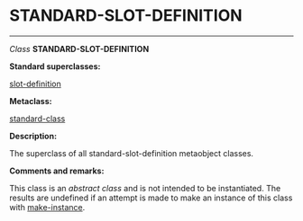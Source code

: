 STANDARD-SLOT-DEFINITION
========================

------------------------------------------------------------------------

*Class* **STANDARD-SLOT-DEFINITION**

**Standard superclasses:**

[slot-definition](/docs/meta-object-protocol/class-slot-definition)

**Metaclass:**

[standard-class](/docs/meta-object-protocol/class-standard-class)

**Description:**

The superclass of all standard-slot-definition metaobject classes.

**Comments and remarks:**

This class is an *abstract class* and is not intended to be instantiated. The results are undefined if an attempt is made to make an instance of this class with [make-instance](/docs/meta-object-protocol/make-instance).

